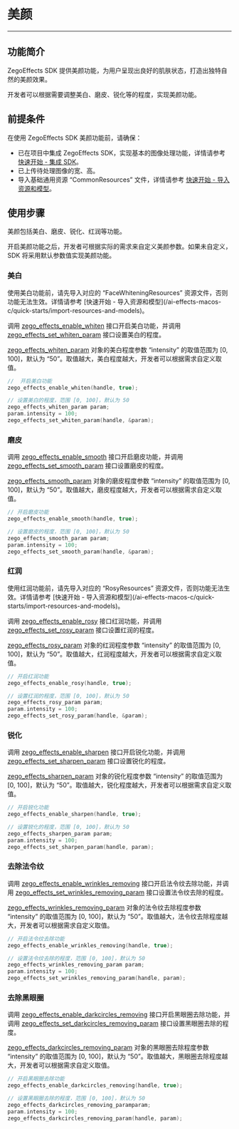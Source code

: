 # 美颜

- - -

## 功能简介

ZegoEffects SDK 提供美颜功能，为用户呈现出良好的肌肤状态，打造出独特自然的美颜效果。

开发者可以根据需要调整美白、磨皮、锐化等的程度，实现美颜功能。

## 前提条件

在使用 ZegoEffects SDK 美颜功能前，请确保：

- 已在项目中集成 ZegoEffects SDK，实现基本的图像处理功能，详情请参考 [快速开始 - 集成 SDK](/ai-effects-macos-c/quick-starts/import-the-sdk)。
- 已上传待处理图像的宽、高。
- 导入基础通用资源 “CommonResources” 文件，详情请参考 [快速开始 - 导入资源和模型](/ai-effects-macos-c/quick-starts/import-resources-and-models)。

## 使用步骤

美颜包括美白、磨皮、锐化、红润等功能。

开启美颜功能之后，开发者可根据实际的需求来自定义美颜参数。如果未自定义，SDK 将采用默认参数值实现美颜功能。

### 美白

<Warning title="注意">
使用美白功能前，请先导入对应的 “FaceWhiteningResources” 资源文件，否则功能无法生效。详情请参考 [快速开始 - 导入资源和模型](/ai-effects-macos-c/quick-starts/import-resources-and-models)。
</Warning>

调用 [zego_effects_enable_whiten](https://doc-zh.zego.im/article/api?doc=Effects_SDK_API~c_macos~class~ZegoEffects#zego_effects_enable_whiten) 接口开启美白功能，并调用 [zego_effects_set_whiten_param](https://doc-zh.zego.im/article/api?doc=Effects_SDK_API~c_macos~class~ZegoEffects#zego_effects_set_whiten_param) 接口设置美白的程度。  

[zego_effects_whiten_param](https://doc-zh.zego.im/article/api?doc=Effects_SDK_API~c_macos~class~zego_effects_whiten_param) 对象的美白程度参数 “intensity” 的取值范围为 [0, 100]，默认为 “50”。取值越大，美白程度越大，开发者可以根据需求自定义取值。

```c
//  开启美白功能
zego_effects_enable_whiten(handle, true);

// 设置美白的程度，范围 [0, 100]，默认为 50
zego_effects_whiten_param param;
param.intensity = 100;
zego_effects_set_whiten_param(handle, &param);
```

### 磨皮

调用 [zego_effects_enable_smooth](https://doc-zh.zego.im/article/api?doc=Effects_SDK_API~c_macos~class~ZegoEffects#zego_effects_enable_smooth) 接口开启磨皮功能，并调用 [zego_effects_set_smooth_param](https://doc-zh.zego.im/article/api?doc=Effects_SDK_API~c_macos~class~ZegoEffects#zego_effects_set_smooth_param) 接口设置磨皮的程度。

[zego_effects_smooth_param](https://doc-zh.zego.im/article/api?doc=Effects_SDK_API~c_macos~class~zego_effects_smooth_param) 对象的磨皮程度参数 “intensity” 的取值范围为 [0, 100]，默认为 “50”。取值越大，磨皮程度越大，开发者可以根据需求自定义取值。

```c
// 开启磨皮功能
zego_effects_enable_smooth(handle, true);

// 设置磨皮的程度，范围 [0, 100]，默认为 50
zego_effects_smooth_param param;
param.intensity = 100;
zego_effects_set_smooth_param(handle, &param);
```


### 红润

<Warning title="注意">
使用红润功能前，请先导入对应的 “RosyResources” 资源文件，否则功能无法生效。详情请参考 [快速开始 - 导入资源和模型](/ai-effects-macos-c/quick-starts/import-resources-and-models)。
</Warning>


调用 [zego_effects_enable_rosy](https://doc-zh.zego.im/article/api?doc=Effects_SDK_API~c_macos~class~ZegoEffects#zego_effects_enable_rosy) 接口红润功能，并调用 [zego_effects_set_rosy_param](https://doc-zh.zego.im/article/api?doc=Effects_SDK_API~c_macos~class~ZegoEffects#zego_effects_set_rosy_param) 接口设置红润的程度。  

[zego_effects_rosy_param](https://doc-zh.zego.im/article/api?doc=Effects_SDK_API~c_macos~class~zego_effects_rosy_param) 对象的红润程度参数 “intensity” 的取值范围为 [0, 100]，默认为 “50”。取值越大，红润程度越大，开发者可以根据需求自定义取值。


```c
// 开启红润功能
zego_effects_enable_rosy(handle, true);

// 设置红润的程度，范围 [0, 100]，默认为 50
zego_effects_rosy_param param;
param.intensity = 100;
zego_effects_set_rosy_param(handle, &param);
```


### 锐化


调用 [zego_effects_enable_sharpen](https://doc-zh.zego.im/article/api?doc=Effects_SDK_API~c_macos~class~ZegoEffects#zego_effects_enable_sharpen) 接口开启锐化功能，并调用 [zego_effects_set_sharpen_param](https://doc-zh.zego.im/article/api?doc=Effects_SDK_API~c_macos~class~ZegoEffects#zego_effects_set_sharpen_param) 接口设置锐化的程度。

[zego_effects_sharpen_param](https://doc-zh.zego.im/article/api?doc=Effects_SDK_API~c_macos~class~zego_effects_sharpen_param) 对象的锐化程度参数 “intensity” 的取值范围为 [0, 100]，默认为 “50”。取值越大，锐化程度越大，开发者可以根据需求自定义取值。

```c
// 开启锐化功能
zego_effects_enable_sharpen(handle, true);

// 设置锐化的程度，范围 [0, 100]，默认为 50
zego_effects_sharpen_param param;
param.intensity = 100;
zego_effects_set_sharpen_param(handle, param);
```

### 去除法令纹


调用 [zego_effects_enable_wrinkles_removing](https://doc-zh.zego.im/article/api?doc=Effects_SDK_API~c_macos~class~ZegoEffects#zego_effects_enable_wrinkles_removing) 接口开启法令纹去除功能，并调用 [zego_effects_set_wrinkles_removing_param](https://doc-zh.zego.im/article/api?doc=Effects_SDK_API~c_macos~class~ZegoEffects#zego_effects_set_sharpen_param) 接口设置法令纹去除的程度。

[zego_effects_wrinkles_removing_param](https://doc-zh.zego.im/article/api?doc=Effects_SDK_API~c_macos~class~zego_effects_wrinkles_removing_param) 对象的法令纹去除程度参数 “intensity” 的取值范围为 [0, 100]，默认为 “50”。取值越大，法令纹去除程度越大，开发者可以根据需求自定义取值。

```c
// 开启法令纹去除功能
zego_effects_enable_wrinkles_removing(handle, true);

// 设置法令纹去除的程度，范围 [0, 100]，默认为 50
zego_effects_wrinkles_removing_param param;
param.intensity = 100;
zego_effects_set_wrinkles_removing_param(handle, param);
```

### 去除黑眼圈


调用 [zego_effects_enable_darkcircles_removing](https://doc-zh.zego.im/article/api?doc=Effects_SDK_API~c_macos~class~ZegoEffects#zego_effects_enable_darkcircles_removing) 接口开启黑眼圈去除功能，并调用 [zego_effects_set_darkcircles_removing_param](https://doc-zh.zego.im/article/api?doc=Effects_SDK_API~c_macos~class~ZegoEffects#zego_effects_set_darkcircles_removing_param) 接口设置黑眼圈去除的程度。

[zego_effects_darkcircles_removing_param](https://doc-zh.zego.im/article/api?doc=Effects_SDK_API~c_macos~class~zego_effects_darkcircles_removing_param) 对象的黑眼圈去除程度参数 “intensity” 的取值范围为 [0, 100]，默认为 “50”。取值越大，黑眼圈去除程度越大，开发者可以根据需求自定义取值。

```c
// 开启黑眼圈去除功能
zego_effects_enable_darkcircles_removing(handle, true);

// 设置黑眼圈去除的程度，范围 [0, 100]，默认为 50
zego_effects_darkcircles_removing_paramparam;
param.intensity = 100;
zego_effects_darkcircles_removing_param(handle, param);
```

<Content />